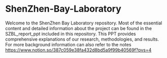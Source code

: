# ShenZhen-Bay-Laboratory
Welcome to the ShenZhen Bay Laboratory repository. Most of the essential content and detailed information about the project can be found in the SZBL_report_ppt included in this repository. This PPT provides comprehensive explanations of our research, methodologies, and results. For more background information can also refer to the notes https://www.notion.so/387c059e38fa432d8bd5a9f99b40569f?pvs=4

